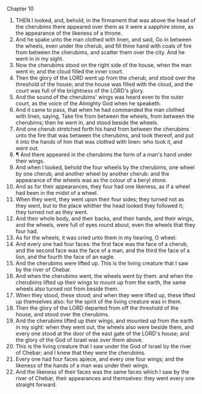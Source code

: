 

Chapter 10

1. THEN I looked, and, behold, in the firmament that was above the head of the cherubims there appeared over them as it were a sapphire stone, as the appearance of the likeness of a throne.
2. And he spake unto the man clothed with linen, and said, Go in between the wheels, even under the cherub, and fill thine hand with coals of fire from between the cherubims, and scatter them over the city.  And he went in in my sight.
3. Now the cherubims stood on the right side of the house, when the man went in; and the cloud filled the inner court.
4. Then the glory of the LORD went up from the cherub, and stood over the threshold of the house; and the house was filled with the cloud, and the court was full of the brightness of the LORD's glory.
5. And the sound of the cherubims' wings was heard even to the outer court, as the voice of the Almighty God when he speaketh.
6. And it came to pass, that when he had commanded the man clothed with linen, saying, Take fire from between the wheels, from between the cherubims; then he went in, and stood beside the wheels.
7. And one cherub stretched forth his hand from between the cherubims unto the fire that was between the cherubims, and took thereof, and put it into the hands of him that was clothed with linen: who took it, and went out.
8. ¶ And there appeared in the cherubims the form of a man's hand under their wings.
9. And when I looked, behold the four wheels by the cherubims, one wheel by one cherub, and another wheel by another cherub: and the appearance of the wheels was as the colour of a beryl stone.
10. And as for their appearances, they four had one likeness, as if a wheel had been in the midst of a wheel.
11. When they went, they went upon their four sides; they turned not as they went, but to the place whither the head looked they followed it; they turned not as they went.
12. And their whole body, and their backs, and their hands, and their wings, and the wheels, were full of eyes round about, even the wheels that they four had.
13. As for the wheels, it was cried unto them in my hearing, O wheel.
14. And every one had four faces: the first face was the face of a cherub, and the second face was the face of a man, and the third the face of a lion, and the fourth the face of an eagle.
15. And the cherubims were lifted up.  This is the living creature that I saw by the river of Chebar.
16. And when the cherubims went, the wheels went by them: and when the cherubims lifted up their wings to mount up from the earth, the same wheels also turned not from beside them.
17. When they stood, these stood; and when they were lifted up, these lifted up themselves also: for the spirit of the living creature was in them.
18. Then the glory of the LORD departed from off the threshold of the house, and stood over the cherubims.
19. And the cherubims lifted up their wings, and mounted up from the earth in my sight: when they went out, the wheels also were beside them, and every one stood at the door of the east gate of the LORD's house; and the glory of the God of Israel was over them above.
20. This is the living creature that I saw under the God of Israel by the river of Chebar; and I knew that they were the cherubims.
21. Every one had four faces apiece, and every one four wings; and the likeness of the hands of a man was under their wings.
22. And the likeness of their faces was the same faces which I saw by the river of Chebar, their appearances and themselves: they went every one straight forward.
